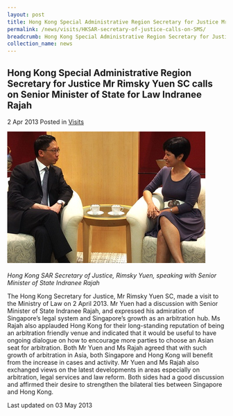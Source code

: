 ```yaml
---
layout: post
title: Hong Kong Special Administrative Region Secretary for Justice Mr Rimsky Yuen SC calls on Senior Minister of State for Law Indranee Rajah
permalink: /news/visits/HKSAR-secretary-of-justice-calls-on-SMS/
breadcrumb: Hong Kong Special Administrative Region Secretary for Justice Mr Rimsky Yuen SC calls on Senior Minister of State for Law Indranee Rajah
collection_name: news
---
```


<style>
.image {width: 600px;}
.image img {max-width: 100%;}
</style>

Hong Kong Special Administrative Region Secretary for Justice Mr Rimsky Yuen SC calls on Senior Minister of State for Law Indranee Rajah
---

2 Apr 2013 Posted in [Visits](/news/visits/)

<div class="image"><img src="/images/Mr_Rimsky_Yuen_SC_with_SMS.jpg/"></div><br>
<i>Hong Kong SAR Secretary of Justice, Rimsky Yuen, speaking with Senior Minister of State Indranee Rajah</i>

The Hong Kong Secretary for Justice, Mr Rimsky Yuen SC, made a visit to the Ministry of Law on 2 April 2013. Mr Yuen had a discussion with Senior Minister of State Indranee Rajah, and expressed his admiration of Singapore’s legal system and Singapore’s growth as an arbitration hub. Ms Rajah also applauded Hong Kong for their long-standing reputation of being an arbitration friendly venue and indicated that it would be useful to have ongoing dialogue on how to encourage more parties to choose an Asian seat for arbitration. Both Mr Yuen and Ms Rajah agreed that with such growth of arbitration in Asia, both Singapore and Hong Kong will benefit from the increase in cases and activity. Mr Yuen and Ms Rajah also exchanged views on the latest developments in areas especially on arbitration, legal services and law reform. Both sides had a good discussion and affirmed their desire to strengthen the bilateral ties between Singapore and Hong Kong.

<p class="right-side-updated">Last updated on 03 May 2013</p>
